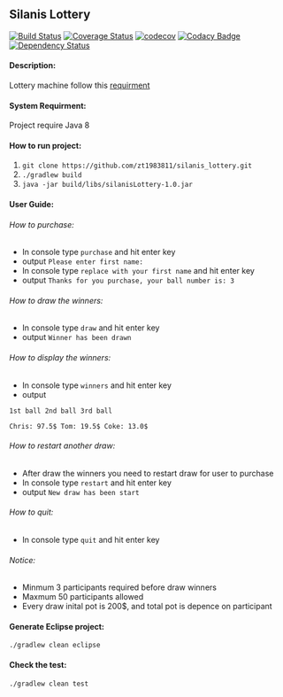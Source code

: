 ## Silanis Lottery

[![Build Status](https://travis-ci.org/zt1983811/silanis_lottery.svg?branch=master)](https://travis-ci.org/zt1983811/silanis_lottery)
[![Coverage Status](https://coveralls.io/repos/github/zt1983811/silanis_lottery/badge.svg?branch=master)](https://coveralls.io/github/zt1983811/silanis_lottery?branch=master)
[![codecov](https://codecov.io/gh/zt1983811/silanis_lottery/branch/master/graph/badge.svg)](https://codecov.io/gh/zt1983811/silanis_lottery)
[![Codacy Badge](https://api.codacy.com/project/badge/Grade/379f952086914b5398c5ce8fbca6e99a)](https://www.codacy.com/app/zt1983811/silanis_lottery?utm_source=github.com&amp;utm_medium=referral&amp;utm_content=zt1983811/silanis_lottery&amp;utm_campaign=Badge_Grade)
[![Dependency Status](https://www.versioneye.com/user/projects/57557c0f7757a0004a1de08f/badge.svg?style=flat)](https://www.versioneye.com/user/projects/57557c0f7757a0004a1de08f)

#### Description: 
Lottery machine follow this [requirment](../master/REQUIRMENT.md)

#### System Requirment:
Project require Java 8

#### How to run project:
1. ``` git clone https://github.com/zt1983811/silanis_lottery.git ```
2. ``` ./gradlew build ```
3. ``` java -jar build/libs/silanisLottery-1.0.jar ```

#### User Guide:

###### How to purchase: 
* In console type ```purchase``` and hit enter key
* output ```Please enter first name:```
* In console type ```replace with your first name``` and hit enter key
* output ```Thanks for you purchase, your ball number is: 3 ```

###### How to draw the winners: 
* In console type ```draw``` and hit enter key
* output ```Winner has been drawn```

###### How to display the winners: 
* In console type ```winners``` and hit enter key
* output
```
1st ball 2nd ball 3rd ball

Chris: 97.5$ Tom: 19.5$ Coke: 13.0$
```

###### How to restart another draw: 
* After draw the winners you need to restart draw for user to purchase
* In console type ```restart``` and hit enter key
* output ```New draw has been start```

###### How to quit: 
* In console type ```quit``` and hit enter key

###### Notice:
* Minmum 3 participants required before draw winners
* Maxmum 50 participants allowed
* Every draw inital pot is 200$, and total pot is depence on participant

#### Generate Eclipse project:
``` ./gradlew clean eclipse ```

#### Check the test:
``` ./gradlew clean test ```
